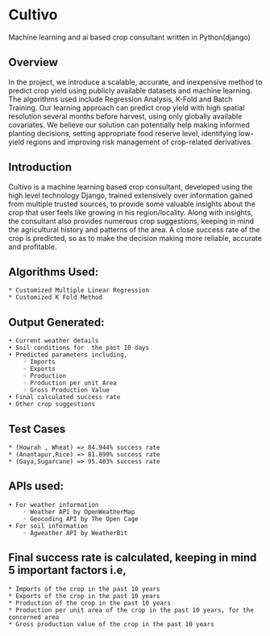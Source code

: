 # Cultivo
Machine learning and ai based crop consultant written in Python(django)

## Overview
In the project, we introduce a scalable, accurate, and inexpensive method to predict crop yield using publicly available datasets and machine learning. The algorithms used include Regression Analysis, K-Fold and Batch Training. Our learning approach can predict crop yield with high spatial resolution several months before harvest, using only globally available covariates. We believe our solution can potentially help making informed planting decisions, setting appropriate food reserve level, identifying low-yield regions and improving risk management of crop-related derivatives.

## Introduction
Cultivo is a machine learning based crop consultant, developed using the high level technology Django, trained extensively over information gained from multiple trusted sources, to provide some valuable insights about the crop that user feels like growing in his region/locality. Along with insights, the consultant also provides numerous crop suggestions, keeping in mind the agricultural history and patterns of the area. A close success rate of the crop is predicted, so as to make the decision making more reliable, accurate and profitable.

## Algorithms Used:  </br>
    * Customized Multiple Linear Regression
    * Customized K Fold Method

## Output Generated:  </br>
    • Current weather details
    • Soil conditions for  the past 10 days
    • Predicted parameters including,
        ◦ Imports
        ◦ Exports
        ◦ Production
        ◦ Production per unit Area
        ◦ Gross Production Value
    • Final calculated success rate
    • Other crop suggestions

## Test Cases  
    
	* (Howrah , Wheat) => 84.944% success rate
	* (Anantapur,Rice) => 81.899% success rate	
	* (Gaya,Sugarcane) => 95.403% success rate
				
## APIs used:
    • For weather information
        ◦ Weather API by OpenWeatherMap
        ◦ Geocoding API by The Open Cage
    • For soil information
        ◦ Agweather API by WeatherBit

## Final success rate is calculated, keeping in mind 5 important factors i.e, 
	* Imports of the crop in the past 10 years 
	* Exports of the crop in the past 10 years 
	* Production of the crop in the past 10 years 
	* Production per unit area of the crop in the past 10 years, for the concerned area 
	* Gross production value of the crop in the past 10 years
	


